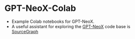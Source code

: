 # GPT-NeoX-Colab
- Example Colab notebooks for GPT-NeoX.
- A useful assistant for exploring the [GPT-NeoX](https://github.com/EleutherAI/gpt-neox) code base is [SourceGraph](https://sourcegraph.com/github.com/EleutherAI/gpt-neox)
